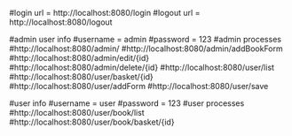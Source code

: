 #login url = http://localhost:8080/login
#logout url = http://localhost:8080/logout

#admin user info
#username = admin
#password = 123
#admin processes
#http://localhost:8080/admin/
#http://localhost:8080/admin/addBookForm
#http://localhost:8080/admin/edit/{id}
#http://localhost:8080/admin/delete/{id}
#http://localhost:8080/user/list
#http://localhost:8080/user/basket/{id}
#http://localhost:8080/user/addForm
#http://localhost:8080/user/save

#user info
#username = user
#password = 123
#user processes
#http://localhost:8080/user/book/list
#http://localhost:8080/user/book/basket/{id}